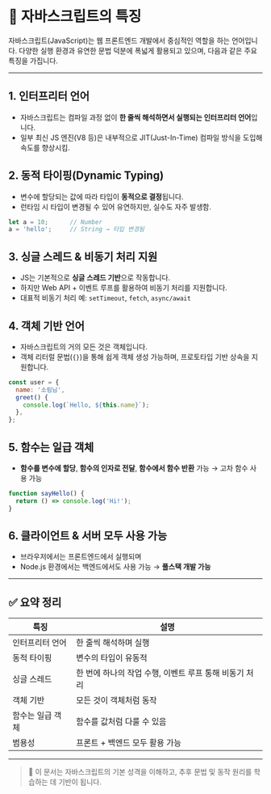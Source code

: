 # 📌 자바스크립트의 특징

자바스크립트(JavaScript)는 웹 프론트엔드 개발에서 중심적인 역할을 하는 언어입니다.
다양한 실행 환경과 유연한 문법 덕분에 폭넓게 활용되고 있으며, 다음과 같은 주요 특징을 가집니다.

---

## 1. 인터프리터 언어

- 자바스크립트는 컴파일 과정 없이 **한 줄씩 해석하면서 실행되는 인터프리터 언어**입니다.
- 일부 최신 JS 엔진(V8 등)은 내부적으로 JIT(Just-In-Time) 컴파일 방식을 도입해 속도를 향상시킴.

## 2. 동적 타이핑(Dynamic Typing)

- 변수에 할당되는 값에 따라 타입이 **동적으로 결정**됩니다.
- 런타임 시 타입이 변경될 수 있어 유연하지만, 실수도 자주 발생함.

```js
let a = 10;      // Number
a = 'hello';     // String → 타입 변경됨
```

## 3. 싱글 스레드 & 비동기 처리 지원

- JS는 기본적으로 **싱글 스레드 기반**으로 작동합니다.
- 하지만 Web API + 이벤트 루프를 활용하여 비동기 처리를 지원합니다.
- 대표적 비동기 처리 예: `setTimeout`, `fetch`, `async/await`

## 4. 객체 기반 언어

- 자바스크립트의 거의 모든 것은 객체입니다.
- 객체 리터럴 문법(`{}`)을 통해 쉽게 객체 생성 가능하며, 프로토타입 기반 상속을 지원합니다.

```js
const user = {
  name: '소림님',
  greet() {
    console.log(`Hello, ${this.name}`);
  },
};
```

## 5. 함수는 일급 객체

- **함수를 변수에 할당**, **함수의 인자로 전달**, **함수에서 함수 반환** 가능 → 고차 함수 사용 가능

```js
function sayHello() {
  return () => console.log('Hi!');
}
```

## 6. 클라이언트 & 서버 모두 사용 가능

- 브라우저에서는 프론트엔드에서 실행되며
- Node.js 환경에서는 백엔드에서도 사용 가능 → **풀스택 개발 가능**

---

## ✅ 요약 정리

| 특징             | 설명                                                   |
| ---------------- | ------------------------------------------------------ |
| 인터프리터 언어  | 한 줄씩 해석하며 실행                                  |
| 동적 타이핑      | 변수의 타입이 유동적                                   |
| 싱글 스레드      | 한 번에 하나의 작업 수행, 이벤트 루프 통해 비동기 처리 |
| 객체 기반        | 모든 것이 객체처럼 동작                                |
| 함수는 일급 객체 | 함수를 값처럼 다룰 수 있음                             |
| 범용성           | 프론트 + 백엔드 모두 활용 가능                         |

---

> 🔎 이 문서는 자바스크립트의 기본 성격을 이해하고, 추후 문법 및 동작 원리를 학습하는 데 기반이 됩니다.
